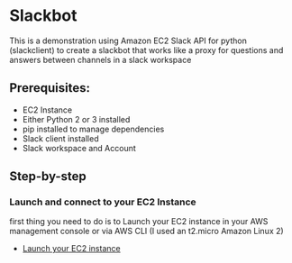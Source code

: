 # Slackbot
This is a demonstration using Amazon EC2 Slack API for python (slackclient) to create a slackbot that works like a proxy for questions and answers between channels in a slack workspace

## Prerequisites:
- EC2 Instance
- Either Python 2 or 3 installed
- pip installed to manage dependencies 
- Slack client installed 
- Slack workspace and Account 

## Step-by-step
### Launch and connect to your EC2 Instance
first thing you need to do is to Launch your EC2 instance in your AWS management console or via AWS CLI (I used an t2.micro Amazon Linux 2)
- [Launch your EC2 instance](https://docs.aws.amazon.com/quickstarts/latest/vmlaunch/step-1-launch-instance.html) 
